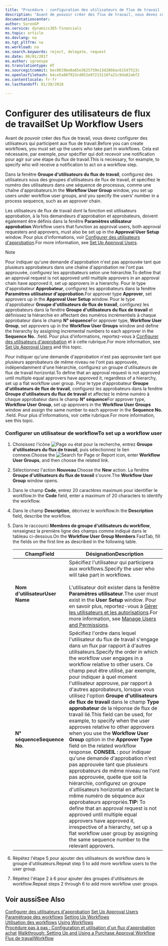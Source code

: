 ```yaml
---
title: "Procédure : configuration des utilisateurs de flux de travail | Microsoft Docs"
description: "Avant de pouvoir créer des flux de travail, vous devez configurer des utilisateurs qui participent aux flux de travail. Cela est nécessaire, par exemple, pour spécifier qui doit recevoir une notification pour agir sur une étape du flux de travail."
documentationcenter: 
author: SorenGP
ms.service: dynamics365-financials
ms.topic: article
ms.devlang: na
ms.tgt_pltfrm: na
ms.workload: na
ms.search.keywords: reject, delegate, request
ms.date: 08/01/2017
ms.author: sgroespe
ms.translationtype: HT
ms.sourcegitcommit: bec0619be0a65e3625759e13d2866ac615d7513c
ms.openlocfilehash: b4ce5a807923cd052e97215118fa21c9da82abf2
ms.contentlocale: fr-fr
ms.lasthandoff: 01/30/2018

---
```

# <a name="set-up-workflow-users"></a><span data-ttu-id="5a0be-104">Configurer des utilisateurs de flux de travail</span><span class="sxs-lookup"><span data-stu-id="5a0be-104">Set Up Workflow Users</span></span>
<span data-ttu-id="5a0be-105">Avant de pouvoir créer des flux de travail, vous devez configurer des utilisateurs qui participent aux flux de travail.</span><span class="sxs-lookup"><span data-stu-id="5a0be-105">Before you can create workflows, you must set up the users who take part in workflows.</span></span> <span data-ttu-id="5a0be-106">Cela est nécessaire, par exemple, pour spécifier qui doit recevoir une notification pour agir sur une étape du flux de travail.</span><span class="sxs-lookup"><span data-stu-id="5a0be-106">This is necessary, for example, to specify who will receive a notification to act on a workflow step.</span></span>  

<span data-ttu-id="5a0be-107">Dans la fenêtre **Groupe d'utilisateurs du flux de travail**, configurez des utilisateurs sous des groupes d'utilisateurs de flux de travail, et spécifiez le numéro des utilisateurs dans une séquence de processus, comme une chaîne d'approbateurs.</span><span class="sxs-lookup"><span data-stu-id="5a0be-107">In the **Workflow User Group** window, you set up users under workflow user groups, and you specify the users’ number in a process sequence, such as an approver chain.</span></span>  

<span data-ttu-id="5a0be-108">Les utilisateurs de flux de travail dont la fonction est utilisateurs approbation, à la fois demandeurs d'approbation et approbateurs, doivent également être définis dans la fenêtre **Paramètres utilisateur approbation**.</span><span class="sxs-lookup"><span data-stu-id="5a0be-108">Workflow users that function as approval users, both approval requesters and approvers, must also be set up in the **Approval User Setup** window.</span></span> <span data-ttu-id="5a0be-109">Pour plus d'informations, voir [Configurer des utilisateurs d'approbation](across-how-to-set-up-approval-users.md).</span><span class="sxs-lookup"><span data-stu-id="5a0be-109">For more information, see [Set Up Approval Users](across-how-to-set-up-approval-users.md).</span></span>  

> [!NOTE]  
>  <span data-ttu-id="5a0be-110">Pour indiquer qu'une demande d'approbation n'est pas approuvée tant que plusieurs approbateurs dans une chaîne d'approbation ne l'ont pas approuvée, configurez les approbateurs selon une hiérarchie.</span><span class="sxs-lookup"><span data-stu-id="5a0be-110">To define that an approval request is not approved until multiple approvers in an approval chain have approved it, set up approvers in a hierarchy.</span></span> <span data-ttu-id="5a0be-111">Pour le type d'approbateur **Approbateur**, configurez les approbateurs dans la fenêtre **Paramètres utilisateur d'approbation**.</span><span class="sxs-lookup"><span data-stu-id="5a0be-111">For approver type **Approver**, set approvers up in the **Approval User Setup** window.</span></span> <span data-ttu-id="5a0be-112">Pour le type d'approbateur **Groupe d'utilisateurs de flux de travail**, configurez les approbateurs dans la fenêtre **Groupe d'utilisateurs du flux de travail** et définissez la hiérarchie en affectant des numéros incrémentiels à chaque approbateur dans le champ **N° séquence**</span><span class="sxs-lookup"><span data-stu-id="5a0be-112">For approver type, **Workflow User Group**, set approvers up in the **Workflow User Groups** window and define the hierarchy by assigning incremental numbers to each approver in the **Sequence No.**</span></span> <span data-ttu-id="5a0be-113">.</span><span class="sxs-lookup"><span data-stu-id="5a0be-113">field.</span></span> <span data-ttu-id="5a0be-114">Pour plus d'informations, reportez-vous à [Configurer des utilisateurs d'approbation](across-how-to-set-up-approval-users.md) et à cette rubrique.</span><span class="sxs-lookup"><span data-stu-id="5a0be-114">For more information, see [Set Up Approval Users](across-how-to-set-up-approval-users.md) and this topic.</span></span>  
>   
>  <span data-ttu-id="5a0be-115">Pour indiquer qu'une demande d'approbation n'est pas approuvée tant que plusieurs approbateurs de même niveau ne l'ont pas approuvée, indépendamment d'une hiérarchie, configurez un groupe d'utilisateurs de flux de travail horizontal.</span><span class="sxs-lookup"><span data-stu-id="5a0be-115">To define that an approval request is not approved until multiple equal approvers have approved it, regardless of a hierarchy, set up a flat workflow user group.</span></span> <span data-ttu-id="5a0be-116">Pour le type d'approbateur **Groupe d'utilisateurs de flux de travail**, configurez les approbateurs dans la fenêtre **Groupe d'utilisateurs du flux de travail** et affectez le même numéro à chaque approbateur dans le champ **N° séquence**</span><span class="sxs-lookup"><span data-stu-id="5a0be-116">For approver type, **Workflow User Group**, set up approvers in the **Workflow User Groups** window and assign the same number to each approver in the **Sequence No.**</span></span> <span data-ttu-id="5a0be-117">.</span><span class="sxs-lookup"><span data-stu-id="5a0be-117">field.</span></span> <span data-ttu-id="5a0be-118">Pour plus d'informations, voir cette rubrique.</span><span class="sxs-lookup"><span data-stu-id="5a0be-118">For more information, see this topic.</span></span>  

### <a name="to-set-up-a-workflow-user"></a><span data-ttu-id="5a0be-119">Configurer un utilisateur de workflow</span><span class="sxs-lookup"><span data-stu-id="5a0be-119">To set up a workflow user</span></span>  

1. <span data-ttu-id="5a0be-120">Choisissez l'icône ![Page ou état pour la recherche](media/ui-search/search_small.png "icône Page ou état pour la recherche"), entrez **Groupe d'utilisateurs du flux de travail**, puis sélectionnez le lien connexe.</span><span class="sxs-lookup"><span data-stu-id="5a0be-120">Choose the ![Search for Page or Report](media/ui-search/search_small.png "Search for Page or Report icon") icon, enter **Workflow User Groups**, and then choose the related link.</span></span>  
2. <span data-ttu-id="5a0be-121">Sélectionnez l'action **Nouveau**.</span><span class="sxs-lookup"><span data-stu-id="5a0be-121">Choose the **New** action.</span></span> <span data-ttu-id="5a0be-122">La fenêtre **Groupe d'utilisateurs du flux de travail** s'ouvre.</span><span class="sxs-lookup"><span data-stu-id="5a0be-122">The **Workflow User Group** window opens.</span></span>  
3. <span data-ttu-id="5a0be-123">Dans le champ **Code**, entrez 20 caractères maximum pour identifier le workflow.</span><span class="sxs-lookup"><span data-stu-id="5a0be-123">In the **Code** field, enter a maximum of 20 characters to identify the workflow.</span></span>  
4. <span data-ttu-id="5a0be-124">Dans le champ **Description**, décrivez le workflow.</span><span class="sxs-lookup"><span data-stu-id="5a0be-124">In the **Description** field, describe the workflow.</span></span>  
5. <span data-ttu-id="5a0be-125">Dans le raccourci **Membres de groupe d'utilisateurs du workflow**, renseignez la première ligne des champs comme indiqué dans le tableau ci-dessous.</span><span class="sxs-lookup"><span data-stu-id="5a0be-125">On the **Workflow User Group Members** FastTab, fill the fields on the first line as described in the following table.</span></span>  

    |<span data-ttu-id="5a0be-126">Champ</span><span class="sxs-lookup"><span data-stu-id="5a0be-126">Field</span></span>|<span data-ttu-id="5a0be-127">Désignation</span><span class="sxs-lookup"><span data-stu-id="5a0be-127">Description</span></span>|  
    |---------------------------------|---------------------------------------|  
    |<span data-ttu-id="5a0be-128">**Nom d'utilisateur**</span><span class="sxs-lookup"><span data-stu-id="5a0be-128">**User Name**</span></span>|<span data-ttu-id="5a0be-129">Spécifiez l'utilisateur qui participera aux workflows.</span><span class="sxs-lookup"><span data-stu-id="5a0be-129">Specify the user who will take part in workflows.</span></span><br /><br /> <span data-ttu-id="5a0be-130">L'utilisateur doit exister dans la fenêtre **Paramètres utilisateur**.</span><span class="sxs-lookup"><span data-stu-id="5a0be-130">The user must exist in the **User Setup** window.</span></span> <span data-ttu-id="5a0be-131">Pour en savoir plus, reportez-vous à [Gérer les utilisateurs et les autorisations](ui-how-users-permissions.md).</span><span class="sxs-lookup"><span data-stu-id="5a0be-131">For more information, see [Manage Users and Permissions](ui-how-users-permissions.md).</span></span>|  
    |<span data-ttu-id="5a0be-132">**N° séquence**</span><span class="sxs-lookup"><span data-stu-id="5a0be-132">**Sequence No.**</span></span>|<span data-ttu-id="5a0be-133">Spécifiez l'ordre dans lequel l'utilisateur du flux de travail s'engage dans un flux par rapport à d'autres utilisateurs.</span><span class="sxs-lookup"><span data-stu-id="5a0be-133">Specify the order in which the workflow user engages in a workflow relative to other users.</span></span> <span data-ttu-id="5a0be-134">Ce champ peut être utilisé, par exemple, pour indiquer à quel moment l'utilisateur approuve, par rapport à d'autres approbateurs, lorsque vous utilisez l'option **Groupe d'utilisateurs de flux de travail** dans le champ **Type approbateur** de la réponse de flux de travail lié.</span><span class="sxs-lookup"><span data-stu-id="5a0be-134">This field can be used, for example, to specify when the user approves relative to other approvers when you use the **Workflow User Group** option in the **Approver Type** field on the related workflow response.</span></span> <span data-ttu-id="5a0be-135">**CONSEIL :**  pour indiquer qu'une demande d'approbation n'est pas approuvée tant que plusieurs approbateurs de même niveau ne l'ont pas approuvée, quelle que soit la hiérarchie, configurez un groupe d'utilisateurs horizontal en affectant le même numéro de séquence aux approbateurs appropriés.</span><span class="sxs-lookup"><span data-stu-id="5a0be-135">**TIP:**  To define that an approval request is not approved until multiple equal approvers have approved it, irrespective of a hierarchy, set up a flat workflow user group by assigning the same sequence number to the relevant approvers.</span></span>|  
6. <span data-ttu-id="5a0be-136">Répétez l'étape 5 pour ajouter des utilisateurs de workflow dans le groupe d'utilisateurs.</span><span class="sxs-lookup"><span data-stu-id="5a0be-136">Repeat step 5 to add more workflow users to the user group.</span></span>  
7. <span data-ttu-id="5a0be-137">Répétez l'étape 2 à 6 pour ajouter des groupes d'utilisateurs de workflow.</span><span class="sxs-lookup"><span data-stu-id="5a0be-137">Repeat steps 2 through 6 to add more workflow user groups.</span></span>  

## <a name="see-also"></a><span data-ttu-id="5a0be-138">Voir aussi</span><span class="sxs-lookup"><span data-stu-id="5a0be-138">See Also</span></span>  
<span data-ttu-id="5a0be-139">[Configurer des utilisateurs d'approbation](across-how-to-set-up-approval-users.md) </span><span class="sxs-lookup"><span data-stu-id="5a0be-139">[Set Up Approval Users](across-how-to-set-up-approval-users.md) </span></span>  
<span data-ttu-id="5a0be-140">[Paramétrage des workflows](across-set-up-workflows.md) </span><span class="sxs-lookup"><span data-stu-id="5a0be-140">[Setting Up Workflows](across-set-up-workflows.md) </span></span>  
<span data-ttu-id="5a0be-141">[Utilisation des workflows](across-use-workflows.md) </span><span class="sxs-lookup"><span data-stu-id="5a0be-141">[Using Workflows](across-use-workflows.md) </span></span>  
<span data-ttu-id="5a0be-142">[Procédure pas à pas : Configuration et utilisation d'un flux d'approbation achat](walkthrough-setting-up-and-using-a-purchase-approval-workflow.md) </span><span class="sxs-lookup"><span data-stu-id="5a0be-142">[Walkthrough: Setting Up and Using a Purchase Approval Workflow](walkthrough-setting-up-and-using-a-purchase-approval-workflow.md) </span></span>  
[<span data-ttu-id="5a0be-143">Flux de travail</span><span class="sxs-lookup"><span data-stu-id="5a0be-143">Workflow</span></span>](across-workflow.md)   

